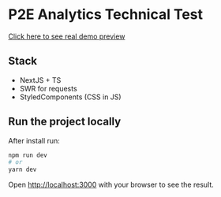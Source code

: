 # P2E Analytics Technical Test

[Click here to see real demo preview](https://crabada-test-mrraduan.vercel.app/crab-prices)

## Stack
- NextJS + TS
- SWR for requests 
- StyledComponents (CSS in JS)

## Run the project locally
After install run:
```bash
npm run dev
# or
yarn dev
```

Open [http://localhost:3000](http://localhost:3000) with your browser to see the result.



